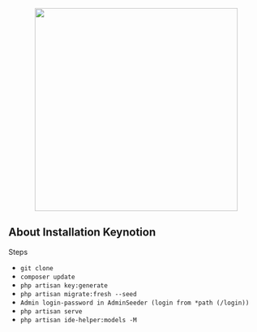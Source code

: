 <p align="center"><a href="https://laravel.com" target="_blank"><img src="https://raw.githubusercontent.com/laravel/art/master/logo-lockup/5%20SVG/2%20CMYK/1%20Full%20Color/laravel-logolockup-cmyk-red.svg" width="400"></a></p>

## About Installation Keynotion 

Steps

- ```git clone```
- ```composer update```
- ```php artisan key:generate```
- ```php artisan migrate:fresh --seed```
- ```Admin login-password in AdminSeeder (login from *path (/login))```
- ```php artisan serve```
- ```php artisan ide-helper:models -M```
